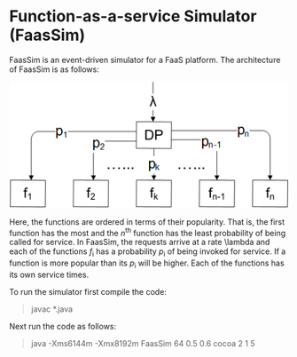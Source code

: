 # Function-as-a-service Simulator (FaasSim)

FaasSim is an event-driven simulator for a FaaS platform. The architecture of FaasSim is as follows:

![](./images/architecture.png)

Here, the functions are ordered in terms of their popularity. That is, the first function has the most and the *n*<sup>th</sup> function has the least probability of being called for service. In FaasSim, the requests arrive at a rate \lambda and each of the functions *f*<sub>i</sub> has a probability *p*<sub>i</sub> of being invoked for service. If a function is more popular than its *p*<sub>i</sub> will be higher. Each of the functions has its own service times.

To run the simulator first compile the code:

>javac *.java

Next run the code as follows:

>java -Xms6144m -Xmx8192m FaasSim 64 0.5 0.6 cocoa 2 1 5
